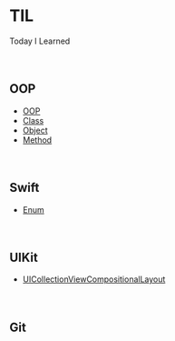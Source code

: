 # TIL
Today I Learned
<br><br><br>

## OOP
* [OOP](https://github.com/jihoooo97/TIL/blob/main/OOP/OOP.md)
* [Class](https://github.com/jihoooo97/TIL/blob/main/OOP/Class.md)
* [Object](https://github.com/jihoooo97/TIL/blob/main/OOP/Object.md)
* [Method](https://github.com/jihoooo97/TIL/blob/main/OOP/Method.md)
<br><br><br>

## Swift
* [Enum]()
<br><br><br>

## UIKit
* [UICollectionViewCompositionalLayout](https://github.com/jihoooo97/TIL/blob/main/UIKit/UICollectionViewCompositionalLayout.md)
<br><br><br>

## Git
